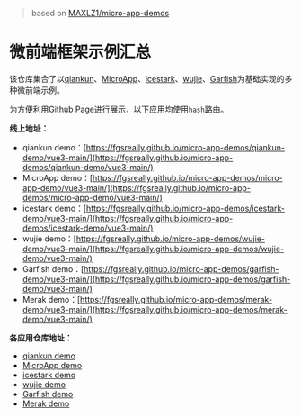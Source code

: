 > based on [MAXLZ1/micro-app-demos](https://github.com/MAXLZ1/micro-app-demos)

# 微前端框架示例汇总

该仓库集合了以[qiankun](https://qiankun.umijs.org/zh)、[MicroApp](https://micro-zoe.github.io/micro-app/)、[icestark](https://micro-frontends.ice.work/)、[wujie](https://wujie-micro.github.io/doc/)、[Garfish](https://www.garfishjs.org/)为基础实现的多种微前端示例。

为方便利用Github Page进行展示，以下应用均使用`hash`路由。

**线上地址：**

- qiankun demo：[https://fgsreally.github.io/micro-app-demos/qiankun-demo/vue3-main/](https://fgsreally.github.io/micro-app-demos/qiankun-demo/vue3-main/)
- MicroApp demo：[https://fgsreally.github.io/micro-app-demos/micro-app-demo/vue3-main/](https://fgsreally.github.io/micro-app-demos/micro-app-demo/vue3-main/)
- icestark demo：[https://fgsreally.github.io/micro-app-demos/icestark-demo/vue3-main/](https://fgsreally.github.io/micro-app-demos/icestark-demo/vue3-main/)
- wujie demo：[https://fgsreally.github.io/micro-app-demos/wujie-demo/vue3-main/](https://fgsreally.github.io/micro-app-demos/wujie-demo/vue3-main/)
- Garfish demo：[https://fgsreally.github.io/micro-app-demos/garfish-demo/vue3-main/](https://fgsreally.github.io/micro-app-demos/garfish-demo/vue3-main/)
- Merak demo：[https://fgsreally.github.io/micro-app-demos/merak-demo/vue3-main/](https://fgsreally.github.io/micro-app-demos/merak-demo/vue3-main/)

**各应用仓库地址：**

- [qiankun demo](https://github.com/fgsreally/micro-app-demos/tree/main/packages/qiankun-demo)
- [MicroApp demo](https://github.com/fgsreally/micro-app-demos/tree/main/packages/micro-app-demo)
- [icestark demo](https://github.com/fgsreally/micro-app-demos/tree/main/packages/icestark-demo)
- [wujie demo](https://github.com/fgsreally/micro-app-demos/tree/main/packages/wujie-demo)
- [Garfish demo](https://github.com/fgsreally/micro-app-demos/tree/main/packages/garfish-demo)
- [Merak demo](https://github.com/fgsreally/micro-app-demos/tree/main/packages/merak-demo)
